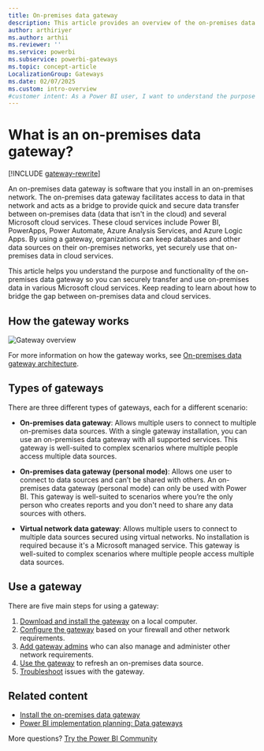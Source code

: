 ```yaml
---
title: On-premises data gateway
description: This article provides an overview of the on-premises data gateway and its functionality in Microsoft cloud services.
author: arthiriyer
ms.author: arthii
ms.reviewer: ''
ms.service: powerbi
ms.subservice: powerbi-gateways
ms.topic: concept-article
LocalizationGroup: Gateways
ms.date: 02/07/2025
ms.custom: intro-overview
#customer intent: As a Power BI user, I want to understand the purpose and functionality of the on-premises data gateway so that I can securely transfer and use on-premises data in various Microsoft cloud services.
---
```


# What is an on-premises data gateway?

[!INCLUDE [gateway-rewrite](../includes/gateway-rewrite.md)]

An on-premises data gateway is software that you install in an on-premises network. The on-premises data gateway facilitates access to data in that network and acts as a bridge to provide quick and secure data transfer between on-premises data (data that isn't in the cloud) and several Microsoft cloud services. These cloud services include Power BI, PowerApps, Power Automate, Azure Analysis Services, and Azure Logic Apps. By using a gateway, organizations can keep databases and other data sources on their on-premises networks, yet securely use that on-premises data in cloud services.

This article helps you understand the purpose and functionality of the on-premises data gateway so you can securely transfer and use on-premises data in various Microsoft cloud services. Keep reading to learn about how to bridge the gap between on-premises data and cloud services.

## How the gateway works

![Gateway overview](media/service-gateway-onprem/on-premises-data-gateway.png)

For more information on how the gateway works, see [On-premises data gateway architecture](/data-integration/gateway/service-gateway-onprem-indepth).

## Types of gateways

There are three different types of gateways, each for a different scenario:

* **On-premises data gateway**: Allows multiple users to connect to multiple on-premises data sources. With a single gateway installation, you can use an on-premises data gateway with all supported services. This gateway is well-suited to complex scenarios where multiple people access multiple data sources.

* **On-premises data gateway (personal mode)**: Allows one user to connect to data sources and can’t be shared with others. An on-premises data gateway (personal mode) can only be used with Power BI. This gateway is well-suited to scenarios where you’re the only person who creates reports and you don't need to share any data sources with others.

* **Virtual network data gateway**: Allows multiple users to connect to multiple data sources secured using virtual networks. No installation is required because it's a Microsoft managed service. This gateway is well-suited to complex scenarios where multiple people access multiple data sources.

## Use a gateway

There are five main steps for using a gateway:

1. [Download and install the gateway](/data-integration/gateway/service-gateway-install) on a local computer.
1. [Configure the gateway](/data-integration/gateway/service-gateway-app) based on your firewall and other network requirements.
1. [Add gateway admins](/data-integration/gateway/service-gateway-manage) who can also manage and administer other network requirements.
1. [Use the gateway](service-gateway-sql-tutorial.md) to refresh an on-premises data source.
1. [Troubleshoot](service-gateway-onprem-tshoot.md) issues with the gateway.

## Related content

* [Install the on-premises data gateway](/data-integration/gateway/service-gateway-install)
* [Power BI implementation planning: Data gateways](../guidance/powerbi-implementation-planning-data-gateways.md)

More questions? [Try the Power BI Community](https://community.powerbi.com/)

